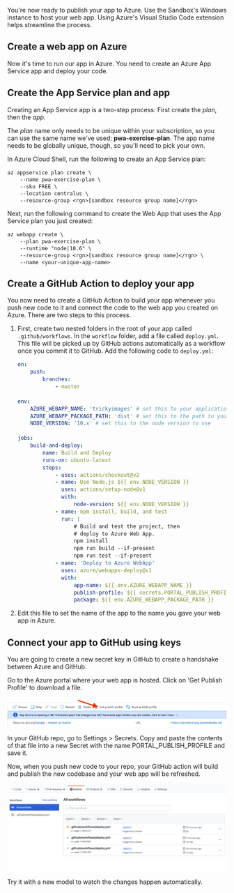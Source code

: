 You're now ready to publish your app to Azure. Use the Sandbox's Windows instance to host your web app. Using Azure's Visual Studio Code extension helps streamline the process.

## Create a web app on Azure

Now it's time to run our app in Azure. You need to create an Azure App Service app and deploy your code.

## Create the App Service plan and app

Creating an App Service app is a two-step process: First create the _plan_, then the _app_.

The _plan_ name only needs to be unique within your subscription, so you can use the same name we've used: **pwa-exercise-plan**. The app name needs to be globally unique, though, so you'll need to pick your own.

In Azure Cloud Shell, run the following to create an App Service plan:

```azurecli
az appservice plan create \
    --name pwa-exercise-plan \
    --sku FREE \
    --location centralus \
    --resource-group <rgn>[sandbox resource group name]</rgn>
```

Next, run the following command to create the Web App that uses the App Service plan you just created:

```azurecli
az webapp create \
    --plan pwa-exercise-plan \
    --runtime "node|10.6" \
    --resource-group <rgn>[sandbox resource group name]</rgn> \
    --name <your-unique-app-name>
```

## Create a GitHub Action to deploy your app

You now need to create a GitHub Action to build your app whenever you push new code to it and connect the code to the web app you created on Azure. There are two steps to this process.

1. First, create two nested folders in the root of your app called `.github/workflows`. In the `workflow` folder, add a file called `deploy.yml`. This file will be picked up by GitHub actions automatically as a workflow once you commit it to GitHub. Add the following code to `deploy.yml`:

    ```yaml
    on:
        push:
            branches:
                - master
    
    env:
        AZURE_WEBAPP_NAME: 'trickyimages' # set this to your application's name
        AZURE_WEBAPP_PACKAGE_PATH: 'dist' # set this to the path to your web app project, for Vue.js it's dist
        NODE_VERSION: '10.x' # set this to the node version to use
    
    jobs:
        build-and-deploy:
            name: Build and Deploy
            runs-on: ubuntu-latest
            steps:
                - uses: actions/checkout@v2
                - name: Use Node.js ${{ env.NODE_VERSION }}
                  uses: actions/setup-node@v1
                  with:
                      node-version: ${{ env.NODE_VERSION }}
                - name: npm install, build, and test
                  run: |
                      # Build and test the project, then
                      # deploy to Azure Web App.
                      npm install
                      npm run build --if-present
                      npm run test --if-present
                - name: 'Deploy to Azure WebApp'
                  uses: azure/webapps-deploy@v1
                  with:
                      app-name: ${{ env.AZURE_WEBAPP_NAME }}
                      publish-profile: ${{ secrets.PORTAL_PUBLISH_PROFILE }}
                      package: ${{ env.AZURE_WEBAPP_PACKAGE_PATH }}
    ```

1. Edit this file to set the name of the app to the name you gave your web app in Azure.

## Connect your app to GitHub using keys

You are going to create a new secret key in GitHub to create a handshake between Azure and GitHub.

Go to the Azure portal where your web app is hosted. Click on 'Get Publish Profile' to download a file.

![your profile](../media/profile.png)

In your GitHub repo, go to Settings > Secrets. Copy and paste the contents of that file into a new Secret with the name PORTAL_PUBLISH_PROFILE and save it.

Now, when you push new code to your repo, your GitHub action will build and publish the new codebase and your web app will be refreshed.

![Publishing changes](../media/github-actions.png)

Try it with a new model to watch the changes happen automatically.
